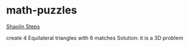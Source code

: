 # math-puzzles

[Shaolin Steps](https://github.com/cohadar/math-puzzles/blob/master/shaolin_steps.md)


create 4 Equilateral triangles with 6 matches
Solution: it is a 3D problem

